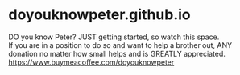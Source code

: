 # doyouknowpeter.github.io
 DO you know Peter?
JUST getting started, so watch this space.<br>
If you are in a position to do so and want to help a brother out, ANY donation no matter how small helps and is GREATLY appreciated.<br> https://www.buymeacoffee.com/doyouknowpeter
